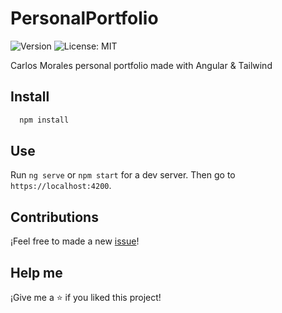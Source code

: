 # PersonalPortfolio

![Version](https://img.shields.io/badge/version-1.0.0-blue.svg?cacheSeconds=2592000)
![License: MIT](https://img.shields.io/badge/License-MIT-yellow.svg)

Carlos Morales personal portfolio made with Angular & Tailwind

## Install

```sh
  npm install
```

## Use

Run `ng serve` or `npm start` for a dev server. Then go to `https://localhost:4200`.

## Contributions

¡Feel free to made a new [issue](https://github.com/KrlosPK/krlospk.github.io/issues/new)!

## Help me

¡Give me a ⭐ if you liked this project!
